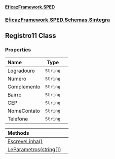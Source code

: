 #### [EficazFramework.SPED](EficazFrameworkSPED.md 'EficazFramework SPED')
### [EficazFramework.SPED.Schemas.Sintegra](EficazFramework.SPED.Schemas.Sintegra.md 'EficazFramework.SPED.Schemas.Sintegra')

## Registro11 Class
### Properties

| Name | Type | |
| :--- | :---: | :--- |
| Logradouro | `String` |  |
| Numero | `String` |  |
| Complemento | `String` |  |
| Bairro | `String` |  |
| CEP | `String` |  |
| NomeContato | `String` |  |
| Telefone | `String` |  |

| Methods | |
| :--- | :--- |
| [EscreveLinha()](EficazFramework.SPED.Schemas.Sintegra/Registro11/EscreveLinha().md 'EficazFramework.SPED.Schemas.Sintegra.Registro11.EscreveLinha()') | |
| [LeParametros(string[])](EficazFramework.SPED.Schemas.Sintegra/Registro11/LeParametros(string[]).md 'EficazFramework.SPED.Schemas.Sintegra.Registro11.LeParametros(string[])') | |

